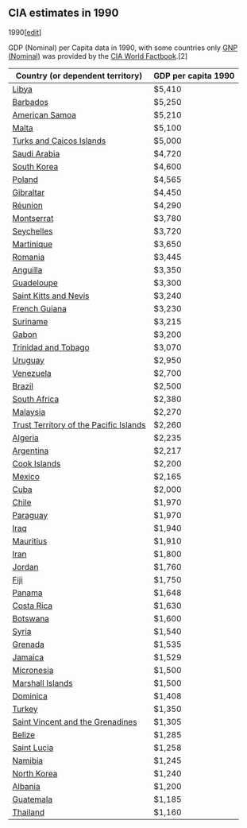 ## CIA estimates in 1990
1990[[edit](/w/index.php?title=List_of_countries_by_past_and_projected_GDP_\(nominal\)_per_capita&action=edit&section=6
"Edit section: CIA estimates in 1990")]

GDP (Nominal) per Capita data in 1990, with some countries only [GNP
(Nominal)](/wiki/GNP "GNP") was provided by the [CIA World
Factbook](/wiki/CIA_World_Factbook "CIA World Factbook").[2]

Country (or dependent territory) | GDP per capita 1990   
---|---  
[Libya](/wiki/Economy_of_Libya "Economy of Libya") | $5,410   
[Barbados](/wiki/Economy_of_Barbados "Economy of Barbados") | $5,250   
[American Samoa](/wiki/Economy_of_American_Samoa "Economy of American Samoa") | $5,210   
[Malta](/wiki/Economy_of_Malta "Economy of Malta") | $5,100   
[Turks and Caicos Islands](/w/index.php?title=Economy_of_Turks_and_Caicos_Islands&action=edit&redlink=1 "Economy of Turks and Caicos Islands \(page does not exist\)") | $5,000   
[Saudi Arabia](/wiki/Economy_of_Saudi_Arabia "Economy of Saudi Arabia") | $4,720   
[South Korea](/wiki/Economy_of_South_Korea "Economy of South Korea") | $4,600   
[Poland](/wiki/Economy_of_Poland "Economy of Poland") | $4,565   
[Gibraltar](/wiki/Economy_of_Gibraltar "Economy of Gibraltar") | $4,450   
[Réunion](/wiki/Economy_of_R%C3%A9union "Economy of Réunion") | $4,290   
[Montserrat](/wiki/Economy_of_Montserrat "Economy of Montserrat") | $3,780   
[Seychelles](/wiki/Economy_of_Seychelles "Economy of Seychelles") | $3,720   
[Martinique](/wiki/Economy_of_Martinique "Economy of Martinique") | $3,650   
[Romania](/wiki/Economy_of_Romania "Economy of Romania") | $3,445   
[Anguilla](/wiki/Economy_of_Anguilla "Economy of Anguilla") | $3,350   
[Guadeloupe](/wiki/Economy_of_Guadeloupe "Economy of Guadeloupe") | $3,300   
[Saint Kitts and Nevis](/wiki/Economy_of_Saint_Kitts_and_Nevis "Economy of Saint Kitts and Nevis") | $3,240   
[French Guiana](/wiki/Economy_of_French_Guiana "Economy of French Guiana") | $3,230   
[Suriname](/wiki/Economy_of_Suriname "Economy of Suriname") | $3,215   
[Gabon](/wiki/Economy_of_Gabon "Economy of Gabon") | $3,200   
[Trinidad and Tobago](/wiki/Economy_of_Trinidad_and_Tobago "Economy of Trinidad and Tobago") | $3,070   
[Uruguay](/wiki/Economy_of_Uruguay "Economy of Uruguay") | $2,950   
[Venezuela](/wiki/Economy_of_Venezuela "Economy of Venezuela") | $2,700   
[Brazil](/wiki/Economy_of_Brazil "Economy of Brazil") | $2,500   
[South Africa](/wiki/Economy_of_South_Africa "Economy of South Africa") | $2,380   
[Malaysia](/wiki/Economy_of_Malaysia "Economy of Malaysia") | $2,270   
[Trust Territory of the Pacific Islands](/w/index.php?title=Economy_of_Trust_Territory_of_the_Pacific_Islands&action=edit&redlink=1 "Economy of Trust Territory of the Pacific Islands \(page does not exist\)") | $2,260   
[Algeria](/wiki/Economy_of_Algeria "Economy of Algeria") | $2,235   
[Argentina](/wiki/Economy_of_Argentina "Economy of Argentina") | $2,217   
[Cook Islands](/wiki/Economy_of_Cook_Islands "Economy of Cook Islands") | $2,200   
[Mexico](/wiki/Economy_of_Mexico "Economy of Mexico") | $2,165   
[Cuba](/wiki/Economy_of_Cuba "Economy of Cuba") | $2,000   
[Chile](/wiki/Economy_of_Chile "Economy of Chile") | $1,970   
[Paraguay](/wiki/Economy_of_Paraguay "Economy of Paraguay") | $1,970   
[Iraq](/wiki/Economy_of_Iraq "Economy of Iraq") | $1,940   
[Mauritius](/wiki/Economy_of_Mauritius "Economy of Mauritius") | $1,910   
[Iran](/wiki/Economy_of_Iran "Economy of Iran") | $1,800   
[Jordan](/wiki/Economy_of_Jordan "Economy of Jordan") | $1,760   
[Fiji](/wiki/Economy_of_Fiji "Economy of Fiji") | $1,750   
[Panama](/wiki/Economy_of_Panama "Economy of Panama") | $1,648   
[Costa Rica](/wiki/Economy_of_Costa_Rica "Economy of Costa Rica") | $1,630   
[Botswana](/wiki/Economy_of_Botswana "Economy of Botswana") | $1,600   
[Syria](/wiki/Economy_of_Syria "Economy of Syria") | $1,540   
[Grenada](/wiki/Economy_of_Grenada "Economy of Grenada") | $1,535   
[Jamaica](/wiki/Economy_of_Jamaica "Economy of Jamaica") | $1,529   
[Micronesia](/wiki/Economy_of_Federated_States_of_Micronesia "Economy of Federated States of Micronesia") | $1,500   
[Marshall Islands](/wiki/Economy_of_Marshall_Islands "Economy of Marshall Islands") | $1,500   
[Dominica](/wiki/Economy_of_Dominica "Economy of Dominica") | $1,408   
[Turkey](/wiki/Economy_of_Turkey "Economy of Turkey") | $1,350   
[Saint Vincent and the Grenadines](/wiki/Economy_of_Saint_Vincent_and_the_Grenadines "Economy of Saint Vincent and the Grenadines") | $1,305   
[Belize](/wiki/Economy_of_Belize "Economy of Belize") | $1,285   
[Saint Lucia](/wiki/Economy_of_Saint_Lucia "Economy of Saint Lucia") | $1,258   
[Namibia](/wiki/Economy_of_Namibia "Economy of Namibia") | $1,245   
[North Korea](/wiki/Economy_of_North_Korea "Economy of North Korea") | $1,240   
[Albania](/wiki/Economy_of_Albania "Economy of Albania") | $1,200   
[Guatemala](/wiki/Economy_of_Guatemala "Economy of Guatemala") | $1,185   
[Thailand](/wiki/Economy_of_Thailand "Economy of Thailand") | $1,160